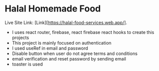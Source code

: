 # Halal Homemade Food

 Live Site Link: [Link][https://halal-food-services.web.app/].

- I uses react router, firebase, react firebase react hooks to create this projects
- This project is mainly focused on authentication
- I used useRef in email and password
- Disable button when user do not agree terms and conditions
- email verification and reset password by sending email 
- toaster is used 